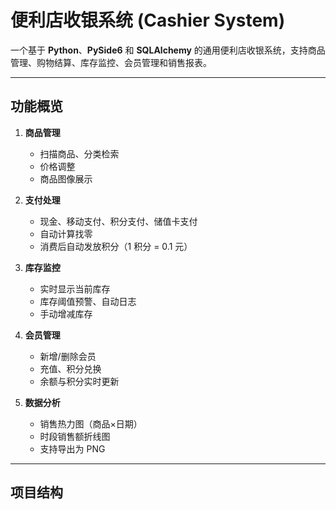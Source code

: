 # 便利店收银系统 (Cashier System)

一个基于 **Python**、**PySide6** 和 **SQLAlchemy** 的通用便利店收银系统，支持商品管理、购物结算、库存监控、会员管理和销售报表。

---

## 功能概览

1. **商品管理**  
   - 扫描商品、分类检索  
   - 价格调整  
   - 商品图像展示  

2. **支付处理**  
   - 现金、移动支付、积分支付、储值卡支付  
   - 自动计算找零  
   - 消费后自动发放积分（1 积分 = 0.1 元）  

3. **库存监控**  
   - 实时显示当前库存  
   - 库存阈值预警、自动日志  
   - 手动增减库存  

4. **会员管理**  
   - 新增/删除会员  
   - 充值、积分兑换  
   - 余额与积分实时更新  

5. **数据分析**  
   - 销售热力图（商品×日期）  
   - 时段销售额折线图  
   - 支持导出为 PNG  

---

## 项目结构

